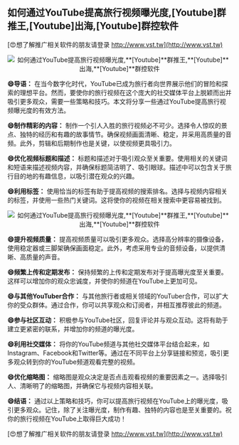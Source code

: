 ## **如何通过YouTube提高旅行视频曝光度,**[Youtube]**群推王,**[Youtube]**出海,**[Youtube]**群控软件**

[😍想了解推广相关软件的朋友请登录 http://www.vst.tw](http://www.vst.tw)

 <center><img src="https://vst.tw/MP4/tuiguang/png/4.png" alt="如何通过YouTube提高旅行视频曝光度,**[Youtube]**群推王,**[Youtube]**出海,**[Youtube]**群控软件"></center>

**😄导语：**
在当今数字化时代，YouTube已成为旅行者向世界展示他们的冒险和探索的理想平台。然而，要使你的旅行视频在这个庞大的社交媒体平台上脱颖而出并吸引更多观众，需要一些策略和技巧。本文将分享一些通过YouTube提高旅行视频曝光度的有效方法。

**😄制作精彩的内容：**
制作一个引人入胜的旅行视频必不可少。选择令人惊叹的景点、独特的经历和有趣的故事情节。确保视频画面清晰、稳定，并采用高质量的音频。此外，剪辑和后期制作也是关键，以使视频更具吸引力。

**😄优化视频标题和描述：**
标题和描述对于吸引观众至关重要。使用相关的关键词和短语来描述视频内容，并确保标题简洁明了、吸引眼球。描述中可以包含关于旅行目的地的有趣信息，以吸引潜在观众的兴趣。

**😄利用标签：**
使用恰当的标签有助于提高视频的搜索排名。选择与视频内容相关的标签，并使用一些热门关键词。这将使你的视频在相关搜索中更容易被找到。

 <center><img src="https://vst.tw/MP4/tuiguang/png/6.png" alt="如何通过YouTube提高旅行视频曝光度,**[Youtube]**群推王,**[Youtube]**出海,**[Youtube]**群控软件"></center>

**😄提升视频质量：**
提高视频质量可以吸引更多观众。选择高分辨率的摄像设备，使用稳定器或三脚架确保画面稳定。此外，考虑采用专业的音频设备，以提供清晰、高质量的声音。

**😄频繁上传和定期发布：**
保持频繁的上传和定期发布对于提高曝光度至关重要。这样可以增加你的观众忠诚度，并使你的频道在YouTube上更加可见。

**😄与其他YouTuber合作：**
与其他旅行者或相关领域的YouTuber合作，可以扩大你的受众群体。通过合作，你可以共享观众和订阅者，并相互推荐彼此的频道。

**😄参与社区互动：**
积极参与YouTube社区，回复评论并与观众互动。这将有助于建立更紧密的联系，并增加你的频道的曝光度。

**😄利用社交媒体：**
将你的YouTube频道与其他社交媒体平台结合起来，如Instagram、Facebook和Twitter等。通过在不同平台上分享链接和预览，吸引更多观众转到你的YouTube频道观看完整的视频。

**😄优化缩略图：**
缩略图是观众决定是否点击观看视频的重要因素之一。选择吸引人、清晰明了的缩略图，并确保它与视频内容相关联。

**😄结语：**
通过以上策略和技巧，你可以提高旅行视频在YouTube上的曝光度，吸引更多观众。记住，除了关注曝光度，制作有趣、独特的内容也是至关重要的。祝你的旅行视频在YouTube上取得巨大成功！

[😍想了解推广相关软件的朋友请登录 http://www.vst.tw](http://www.vst.tw)



